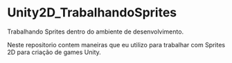 # Unity2D_TrabalhandoSprites
Trabalhando Sprites dentro do ambiente de desenvolvimento.

Neste repositorio contem maneiras que eu utilizo para trabalhar com Sprites 2D para criação de games Unity.
